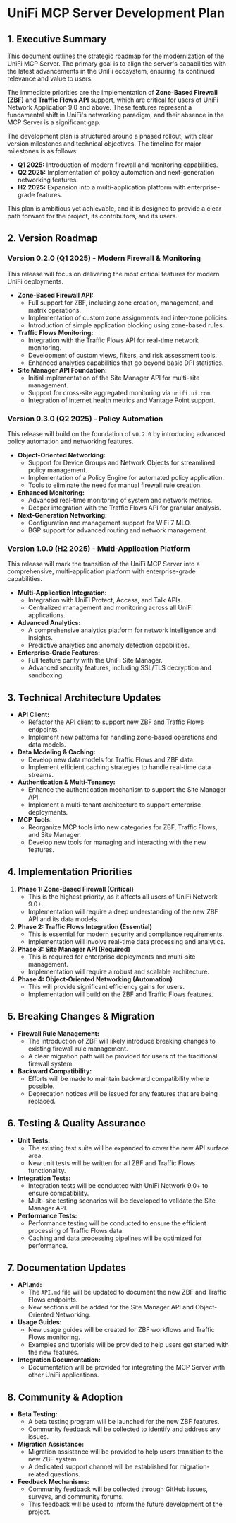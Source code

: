 # UniFi MCP Server Development Plan

## 1. Executive Summary

This document outlines the strategic roadmap for the modernization of the UniFi MCP Server. The primary goal is to align the server's capabilities with the latest advancements in the UniFi ecosystem, ensuring its continued relevance and value to users.

The immediate priorities are the implementation of **Zone-Based Firewall (ZBF)** and **Traffic Flows API** support, which are critical for users of UniFi Network Application 9.0 and above. These features represent a fundamental shift in UniFi's networking paradigm, and their absence in the MCP Server is a significant gap.

The development plan is structured around a phased rollout, with clear version milestones and technical objectives. The timeline for major milestones is as follows:

- **Q1 2025:** Introduction of modern firewall and monitoring capabilities.
- **Q2 2025:** Implementation of policy automation and next-generation networking features.
- **H2 2025:** Expansion into a multi-application platform with enterprise-grade features.

This plan is ambitious yet achievable, and it is designed to provide a clear path forward for the project, its contributors, and its users.

## 2. Version Roadmap

### Version 0.2.0 (Q1 2025) - Modern Firewall & Monitoring

This release will focus on delivering the most critical features for modern UniFi deployments.

- **Zone-Based Firewall API:**
  - Full support for ZBF, including zone creation, management, and matrix operations.
  - Implementation of custom zone assignments and inter-zone policies.
  - Introduction of simple application blocking using zone-based rules.
- **Traffic Flows Monitoring:**
  - Integration with the Traffic Flows API for real-time network monitoring.
  - Development of custom views, filters, and risk assessment tools.
  - Enhanced analytics capabilities that go beyond basic DPI statistics.
- **Site Manager API Foundation:**
  - Initial implementation of the Site Manager API for multi-site management.
  - Support for cross-site aggregated monitoring via `unifi.ui.com`.
  - Integration of internet health metrics and Vantage Point support.

### Version 0.3.0 (Q2 2025) - Policy Automation

This release will build on the foundation of `v0.2.0` by introducing advanced policy automation and networking features.

- **Object-Oriented Networking:**
  - Support for Device Groups and Network Objects for streamlined policy management.
  - Implementation of a Policy Engine for automated policy application.
  - Tools to eliminate the need for manual firewall rule creation.
- **Enhanced Monitoring:**
  - Advanced real-time monitoring of system and network metrics.
  - Deeper integration with the Traffic Flows API for granular analysis.
- **Next-Generation Networking:**
  - Configuration and management support for WiFi 7 MLO.
  - BGP support for advanced routing and network management.

### Version 1.0.0 (H2 2025) - Multi-Application Platform

This release will mark the transition of the UniFi MCP Server into a comprehensive, multi-application platform with enterprise-grade capabilities.

- **Multi-Application Integration:**
  - Integration with UniFi Protect, Access, and Talk APIs.
  - Centralized management and monitoring across all UniFi applications.
- **Advanced Analytics:**
  - A comprehensive analytics platform for network intelligence and insights.
  - Predictive analytics and anomaly detection capabilities.
- **Enterprise-Grade Features:**
  - Full feature parity with the UniFi Site Manager.
  - Advanced security features, including SSL/TLS decryption and sandboxing.

## 3. Technical Architecture Updates

- **API Client:**
  - Refactor the API client to support new ZBF and Traffic Flows endpoints.
  - Implement new patterns for handling zone-based operations and data models.
- **Data Modeling & Caching:**
  - Develop new data models for Traffic Flows and ZBF data.
  - Implement efficient caching strategies to handle real-time data streams.
- **Authentication & Multi-Tenancy:**
  - Enhance the authentication mechanism to support the Site Manager API.
  - Implement a multi-tenant architecture to support enterprise deployments.
- **MCP Tools:**
  - Reorganize MCP tools into new categories for ZBF, Traffic Flows, and Site Manager.
  - Develop new tools for managing and interacting with the new features.

## 4. Implementation Priorities

1.  **Phase 1: Zone-Based Firewall (Critical)**
    - This is the highest priority, as it affects all users of UniFi Network 9.0+.
    - Implementation will require a deep understanding of the new ZBF API and its data models.
2.  **Phase 2: Traffic Flows Integration (Essential)**
    - This is essential for modern security and compliance requirements.
    - Implementation will involve real-time data processing and analytics.
3.  **Phase 3: Site Manager API (Required)**
    - This is required for enterprise deployments and multi-site management.
    - Implementation will require a robust and scalable architecture.
4.  **Phase 4: Object-Oriented Networking (Automation)**
    - This will provide significant efficiency gains for users.
    - Implementation will build on the ZBF and Traffic Flows features.

## 5. Breaking Changes & Migration

- **Firewall Rule Management:**
  - The introduction of ZBF will likely introduce breaking changes to existing firewall rule management.
  - A clear migration path will be provided for users of the traditional firewall system.
- **Backward Compatibility:**
  - Efforts will be made to maintain backward compatibility where possible.
  - Deprecation notices will be issued for any features that are being replaced.

## 6. Testing & Quality Assurance

- **Unit Tests:**
  - The existing test suite will be expanded to cover the new API surface area.
  - New unit tests will be written for all ZBF and Traffic Flows functionality.
- **Integration Tests:**
  - Integration tests will be conducted with UniFi Network 9.0+ to ensure compatibility.
  - Multi-site testing scenarios will be developed to validate the Site Manager API.
- **Performance Tests:**
  - Performance testing will be conducted to ensure the efficient processing of Traffic Flows data.
  - Caching and data processing pipelines will be optimized for performance.

## 7. Documentation Updates

- **API.md:**
  - The `API.md` file will be updated to document the new ZBF and Traffic Flows endpoints.
  - New sections will be added for the Site Manager API and Object-Oriented Networking.
- **Usage Guides:**
  - New usage guides will be created for ZBF workflows and Traffic Flows monitoring.
  - Examples and tutorials will be provided to help users get started with the new features.
- **Integration Documentation:**
  - Documentation will be provided for integrating the MCP Server with other UniFi applications.

## 8. Community & Adoption

- **Beta Testing:**
  - A beta testing program will be launched for the new ZBF features.
  - Community feedback will be collected to identify and address any issues.
- **Migration Assistance:**
  - Migration assistance will be provided to help users transition to the new ZBF system.
  - A dedicated support channel will be established for migration-related questions.
- **Feedback Mechanisms:**
  - Community feedback will be collected through GitHub issues, surveys, and community forums.
  - This feedback will be used to inform the future development of the project.